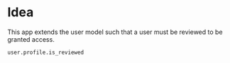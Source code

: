 # Idea

This app extends the user model such that a user must be reviewed to be granted access.

```python
user.profile.is_reviewed
```
